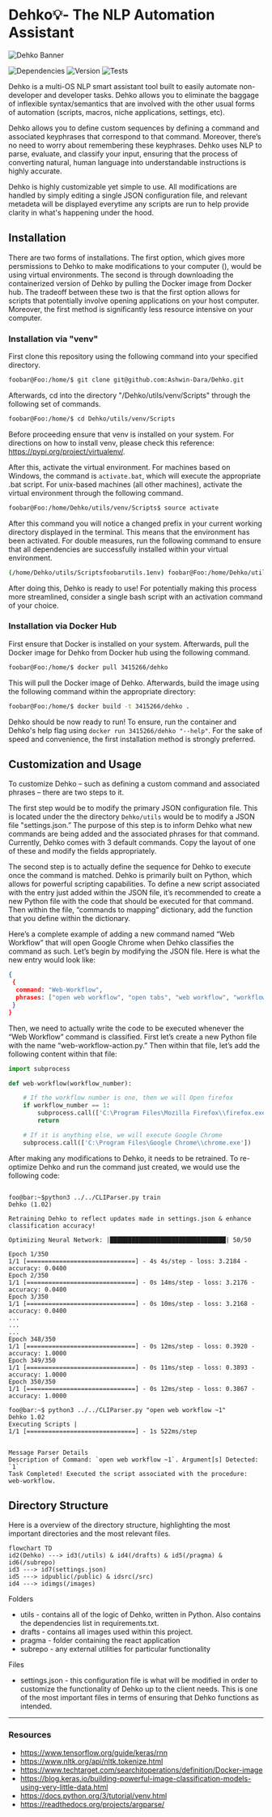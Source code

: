# Dehko💡- The NLP Automation Assistant

![Dehko Banner](drafts/readme-logo/Dehko-Banner.png)


![Dependencies](https://img.shields.io/badge/Dependencies-Up%20to%20Date.-brightgreen) ![Version](https://img.shields.io/badge/Dehko%20Version-1.02-blue) ![Tests](https://img.shields.io/badge/Tests-65%20passing%2C%203%20failing-red)

Dehko is a multi-OS NLP smart assistant tool built to easily automate non-developer and developer tasks. Dehko allows you to eliminate the baggage of inflexible syntax/semantics that are involved with the other usual forms of automation (scripts, macros, niche applications, settings, etc). 

Dehko allows you to define custom sequences by defining a command and associated keyphrases that correspond to that command. Moreover, there’s no need to worry about remembering these keyphrases. Dehko uses NLP to parse, evaluate, and classify your input, ensuring that the process of converting natural, human language into understandable instructions is highly accurate. 

Dehko is highly customizable yet simple to use. All modifications are handled by simply editing a single JSON configuration file, and relevant metadeta will be displayed everytime any scripts are run to help provide clarity in what's happening under the hood. 


## Installation

There are two forms of installations. The first option, which gives more persmissions to Dehko to make modifications to your computer (), would be using virtual environments. The second is through downloading the containerized version of Dehko by pulling the Docker image from Docker hub. The tradeoff between these two is that the first option allows for scripts that potentially involve opening applications on your host computer. Moreover, the first method is significantly less resource intensive on your computer. 

### Installation via "venv"

First clone this repository using the following command into your specified directory. 

```bash 
foobar@Foo:/home/$ git clone git@github.com:Ashwin-Dara/Dehko.git
```

Afterwards, cd into the directory "/Dehko/utils/venv/Scripts" through the following set of commands. 

```bash 
foobar@Foo:/home/$ cd Dehko/utils/venv/Scripts 
```
Before proceeding ensure that venv is installed on your system. For directions on how to install venv, please check this reference: https://pypi.org/project/virtualenv/. 

After this, activate the virtual environment. For machines based on Windows, the command is `activate.bat`, which will execute the appropriate .bat script. For unix-based machines (all other machines), activate the virtual environment through the following command. 
```bash 
foobar@Foo:/home/Dehko/utils/venv/Scripts$ source activate
```
After this command you will notice a changed prefix in your current working directory displayed in the terminal. This means that the environment has been activated. For double measures, run the following command to ensure that all dependencies are successfully installed within your virtual environment. 

```bash
(/home/Dehko/utils/Scriptsfoobarutils.1env) foobar@Foo:/home/Dehko/utils/venv/Scripts$ pip3 install -r ../requirements.txt
```

After doing this, Dehko is ready to use! For potentially making this process more streamlined, consider a single bash script with an activation command of your choice. 

### Installation via Docker Hub

First ensure that Docker is installed on your system. Afterwards, pull the Docker image for Dehko from Docker hub using the following command. 

```bash
foobar@Foo:/home/$ docker pull 3415266/dehko
```
This will pull the Docker image of Dehko. Afterwards, build the image using the following command within the appropriate directory: 
```bash 
foobar@Foo:/home/$ docker build -t 3415266/dehko .
```
Dehko should be now ready to run! To ensure, run the container and Dehko's help flag using `docker run 3415266/dehko "--help"`. For the sake of speed and convenience, the first installation method is strongly preferred. 

## Customization and Usage
To customize Dehko – such as defining a custom command and associated phrases – there are two steps to it. 

The first step would be to modify the primary JSON configuration file. This is located under the the directory `Dehko/utils` would be to modify a JSON file "settings.json.” The purpose of this step is to inform Dehko what new commands are being added and the associated phrases for that command. Currently, Dehko comes with 3 default commands. Copy the layout of one of these and modify the fields appropriately. 

The second step is to actually define the sequence for Dehko to execute once the command is matched. Dehko is primarily built on Python, which allows for powerful scripting capabilities. To define a new script associated with the entry just added within the JSON file, it’s recommended to create a new Python file with the code that should be executed for that command. Then within the file, “commands to mapping” dictionary, add the function that you define within the dictionary.

Here’s a complete example of adding a new command named “Web Workflow” that will open Google Chrome when Dehko classifies the command as such. Let’s begin by modifying the JSON file. Here is what the new entry would look like:

```json
{
 {
  command: "Web-Workflow", 
  phrases: ["open web workflow", "open tabs", "web workflow", "workflow"]
 }
}
```

Then, we need to actually write the code to be executed whenever the “Web Workflow” command is classified. First let’s create a new Python file with the name “web-workflow-action.py.” Then within that file, let’s add the following content within that file: 

```python
import subprocess

def web-workflow(workflow_number):

	# If the workflow number is one, then we will Open firefox
	if workflow_number == 1: 
		subprocess.call(['C:\Program Files\Mozilla Firefox\\firefox.exe'])
		return 

	# If it is anything else, we will execute Google Chrome
	subprocess.call(['C:\Program Files\Google Chrome\\chrome.exe'])	
```

After making any modifications to Dehko, it needs to be retrained. To re-optimize Dehko and run the command just created, we would use the following code: 
```console

foo@bar:~$python3 ../../CLIParser.py train
Dehko (1.02)

Retraining Dehko to reflect updates made in settings.json & enhance classification accuracy!

Optimizing Neural Network: |████████████████████████████████| 50/50

Epoch 1/350
1/1 [==============================] - 4s 4s/step - loss: 3.2184 - accuracy: 0.0400
Epoch 2/350
1/1 [==============================] - 0s 14ms/step - loss: 3.2176 - accuracy: 0.0400
Epoch 3/350
1/1 [==============================] - 0s 10ms/step - loss: 3.2168 - accuracy: 0.0400
...
...
...
Epoch 348/350
1/1 [==============================] - 0s 12ms/step - loss: 0.3920 - accuracy: 1.0000
Epoch 349/350
1/1 [==============================] - 0s 11ms/step - loss: 0.3893 - accuracy: 1.0000
Epoch 350/350
1/1 [==============================] - 0s 12ms/step - loss: 0.3867 - accuracy: 1.0000

foo@bar:~$ python3 ../../CLIParser.py "open web workflow ~1"
Dehko 1.02
Executing Scripts |
1/1 [==============================] - 1s 522ms/step


Message Parser Details
Description of Command: `open web workflow ~1`. Argument[s] Detected: `1`
Task Completed! Executed the script associated with the procedure: web-workflow.
```

## Directory Structure
Here is a overview of the directory structure, highlighting the most important directories and the most relevant files. 

```mermaid
flowchart TD
id2(Dehko) ---> id3(/utils) & id4(/drafts) & id5(/pragma) & id6(/subrepo)
id3 ---> id7(settings.json)
id5 ---> idpublic(/public) & idsrc(/src)
id4 ---> idimgs(/images)
```

Folders
- utils - contains all of the logic of Dehko, written in Python. Also contains the dependencies list in requirements.txt.
- drafts - contains all images used within this project. 
- pragma - folder containing the react application
- subrepo - any external utilities for particular functionality 

Files 
- settings.json - this configuration file is what will be modified in order to customize the functionality of Dehko up to the client needs. This is one of the most important files in terms of ensuring that Dehko functions as intended.

-----

### Resources
- https://www.tensorflow.org/guide/keras/rnn
- https://www.nltk.org/api/nltk.tokenize.html
- https://www.techtarget.com/searchitoperations/definition/Docker-image
- https://blog.keras.io/building-powerful-image-classification-models-using-very-little-data.html
- https://docs.python.org/3/tutorial/venv.html
- https://readthedocs.org/projects/argparse/